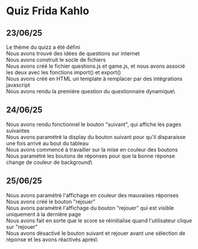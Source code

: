 # Quiz Frida Kahlo
## 23/06/25
Le thème du quizz a été défini\
Nous avons trouvé des idées de questions sur internet\
Nous avons construit le socle de fichiers\
Nous avons créé le fichier questions.js et game.js, et nous avons associé les deux avec les fonctions import() et export()\
Nous avons créé en HTML un template à remplacer par des intégrations javascript\
Nous avons rendu la première question du questionnaire dynamique\
## 24/06/25
Nous avons rendu fonctionnel le bouton "suivant", qui affiche les pages suivantes\
Nous avons paramétré la display du bouton suivant pour qu'il disparaisse une fois arrivé au bout du tableau\
Nous avons commencé à travailler sur la mise en couleur des boutons\
Nous paramétré les boutons de réponses pour que la bonne réponse change de couleur de background\
## 25/06/25
Nous avons paramétré l'affichage en couleur des mauvaises réponses\
Nous avons créé le bouton "rejouer"\
Nous avons paramétré l'affichage du bouton "rejouer" qui est visible uniquement à la dernière page\
Nous avons fait en sorte que le score se réinitialise quand l'utilisateur clique sur "rejouer"\
Nous avons désactivé le bouton suivant et rejouer avant une sélection de réponse et les avons réactivés après\